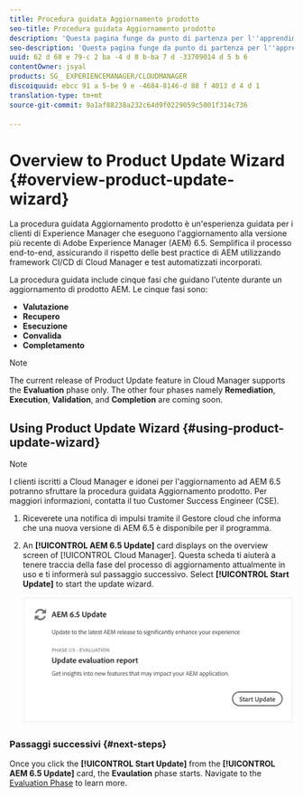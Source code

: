 ```yaml
---
title: Procedura guidata Aggiornamento prodotto
seo-title: Procedura guidata Aggiornamento prodotto
description: 'Questa pagina funge da punto di partenza per l''apprendimento guidata Aggiornamento prodotto. '
seo-description: 'Questa pagina funge da punto di partenza per l''apprendimento guidata Aggiornamento prodotto. '
uuid: 62 d 68 e 79-c 2 ba -4 d 8 b-ba 7 d -33709014 d 5 b 6
contentOwner: jsyal
products: SG_ EXPERIENCEMANAGER/CLOUDMANAGER
discoiquuid: ebcc 91 a 5-be 9 e -4684-8146-d 88 f 4013 d 4 d 1
translation-type: tm+mt
source-git-commit: 9a1af88238a232c64d9f0229059c5001f314c736

---
```



# Overview to Product Update Wizard {#overview-product-update-wizard}

La procedura guidata Aggiornamento prodotto è un&#39;esperienza guidata per i clienti di Experience Manager che eseguono l&#39;aggiornamento alla versione più recente di Adobe Experience Manager (AEM) 6.5. Semplifica il processo end-to-end, assicurando il rispetto delle best practice di AEM utilizzando framework CI/CD di Cloud Manager e test automatizzati incorporati.

La procedura guidata include cinque fasi che guidano l&#39;utente durante un aggiornamento di prodotto AEM. Le cinque fasi sono:

* **Valutazione**
* **Recupero**
* **Esecuzione**
* **Convalida**
* **Completamento**

>[!NOTE]
>The current release of Product Update feature in Cloud Manager supports the **Evaluation** phase only. The other four phases namely **Remediation**, **Execution**, **Validation**, and **Completion** are coming soon.


## Using Product Update Wizard {#using-product-update-wizard}

>[!NOTE]
>I clienti iscritti a Cloud Manager e idonei per l&#39;aggiornamento ad AEM 6.5 potranno sfruttare la procedura guidata Aggiornamento prodotto. Per maggiori informazioni, contatta il tuo Customer Success Engineer (CSE).

1. Riceverete una notifica di impulsi tramite il Gestore cloud che informa che una nuova versione di AEM 6.5 è disponibile per il programma.

1. An **[!UICONTROL AEM 6.5 Update]** card displays on the overview screen of [!UICONTROL Cloud Manager]. Questa scheda ti aiuterà a tenere traccia della fase del processo di aggiornamento attualmente in uso e ti informerà sul passaggio successivo. Select **[!UICONTROL Start Update]** to start the update wizard.

   ![](assets/Start-Update.png)

### Passaggi successivi {#next-steps}

Once you click the **[!UICONTROL Start Update]** from the **[!UICONTROL AEM 6.5 Update]** card, the **Evaulation** phase starts.
Navigate to the [Evaluation Phase](evaluation.md) to learn more.
